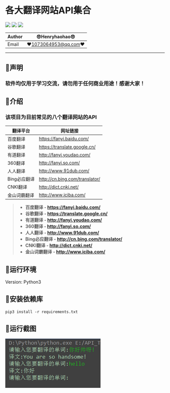 各大翻译网站API集合
===========================
![](https://img.shields.io/badge/Python-3.6.3-green.svg) ![](https://img.shields.io/badge/requests-2.18.4-green.svg) ![](https://img.shields.io/badge/PyExecJS-1.5.1-green.svg) 

|Author|:sunglasses:Henryhaohao:sunglasses:|
|---|---
|Email|:hearts:1073064953@qq.com:hearts:

    
****
## :dolphin:声明
### 软件均仅用于学习交流，请勿用于任何商业用途！感谢大家！
## :dolphin:介绍
### 该项目为目前常见的八个翻译网站的API

|翻译平台|网址链接|
|----|-----|
|百度翻译|https://fanyi.baidu.com/|
|谷歌翻译|https://translate.google.cn/|
|有道翻译|http://fanyi.youdao.com/|
|360翻译|http://fanyi.so.com/|
|人人翻译|http://www.91dub.com/|
|Bing必应翻译|http://cn.bing.com/translator/|
|CNKI翻译|http://dict.cnki.net/|
|金山词霸翻译|http://www.iciba.com/|

> - **百度翻译 - https://fanyi.baidu.com/**
> - **谷歌翻译 - https://translate.google.cn/**
> - **有道翻译 - http://fanyi.youdao.com/**
> - **360翻译 - http://fanyi.so.com/**
> - **人人翻译 - http://www.91dub.com/**
> - **Bing必应翻译 - http://cn.bing.com/translator/**
> - **CNKI翻译 - http://dict.cnki.net/**
> - **金山词霸翻译 - http://www.iciba.com/**
## :dolphin:运行环境
Version: Python3
## :dolphin:安装依赖库
```
pip3 install -r requirements.txt
```
## :dolphin:运行截图
![enter image description here](run.png)




